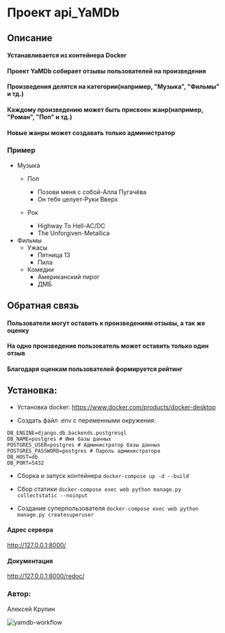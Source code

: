 # Проект api_YaMDb

## Описание

#### Устанавливается из контейнера Docker

#### Проект YaMDb собирает отзывы пользователей на произведения

#### Произведения делятся на категории(например, "Музыка", "Фильмы" и тд.)

#### Каждому произведению может быть присвоен жанр(например, "Роман", "Поп" и тд.)

#### Новые жанры может создавать только администратор

### Пример

* Музыка
    * Поп
        * Позови меня с собой-Алла Пугачёва
        * Он тебя целует-Руки Вверх

    * Рок
        * Highway To Hell-AC/DC
        * The Unforgiven-Metallica
* Фильмы
    * Ужасы
        * Пятница 13
        * Пила
    * Комедии
        * Американский пирог
        * ДМБ
## Обратная связь
#### Пользователи могут оставить к произведениям отзывы, а так же оценку
#### На одно произведение пользователь может оставить только один отзыв
#### Благодаря оценкам пользователей формируется рейтинг
## Установка:

* Установка docker:
https://www.docker.com/products/docker-desktop

* Создать файл .env с переменными окружения:
```
DB_ENGINE=django.db.backends.postgresql
DB_NAME=postgres # Имя базы данных
POSTGRES_USER=postgres # Администратор базы данных
POSTGRES_PASSWORD=postgres # Пароль администратора
DB_HOST=db
DB_PORT=5432
```
*  Сборка и запуск контейнера
```docker-compose up -d --build```
   
* Сбор статики
```docker-compose exec web python manage.py collectstatic --noinput```
  
* Создание суперпользователя
```docker-compose exec web python manage.py createsuperuser```
#### Адрес сервера

http://127.0.0.1:8000/

#### Документация

http://127.0.0.1:8000/redoc/

### Автор:

 Алексей Крупин

![yamdb-workflow](https://github.com/AlexKrup7/yamdb_final/workflows/yamdb-workflow/badge.svg)